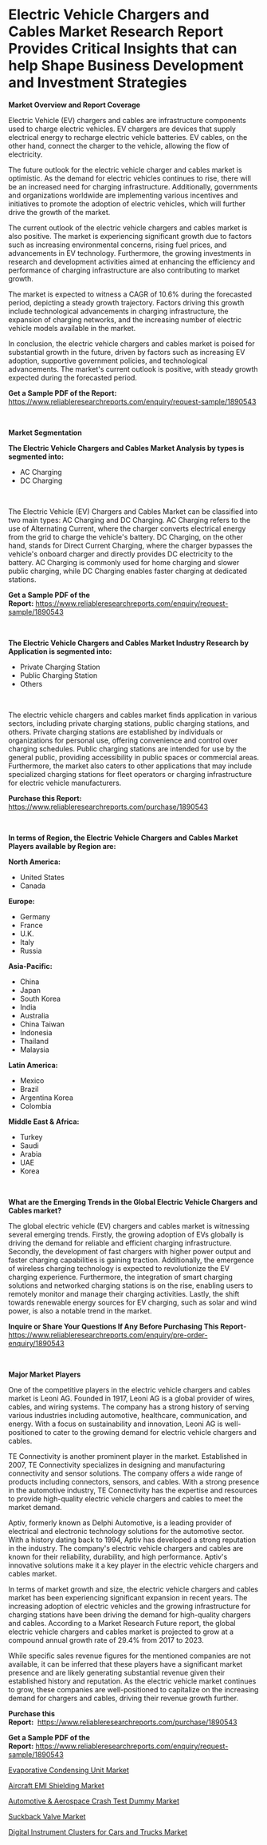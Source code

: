 <p><h1>Electric Vehicle Chargers and Cables Market Research Report Provides Critical Insights that can help Shape Business Development and Investment Strategies</h1></p><p><strong>Market Overview and Report Coverage</strong></p>
<p><p>Electric Vehicle (EV) chargers and cables are infrastructure components used to charge electric vehicles. EV chargers are devices that supply electrical energy to recharge electric vehicle batteries. EV cables, on the other hand, connect the charger to the vehicle, allowing the flow of electricity.</p><p>The future outlook for the electric vehicle charger and cables market is optimistic. As the demand for electric vehicles continues to rise, there will be an increased need for charging infrastructure. Additionally, governments and organizations worldwide are implementing various incentives and initiatives to promote the adoption of electric vehicles, which will further drive the growth of the market.</p><p>The current outlook of the electric vehicle chargers and cables market is also positive. The market is experiencing significant growth due to factors such as increasing environmental concerns, rising fuel prices, and advancements in EV technology. Furthermore, the growing investments in research and development activities aimed at enhancing the efficiency and performance of charging infrastructure are also contributing to market growth.</p><p>The market is expected to witness a CAGR of 10.6% during the forecasted period, depicting a steady growth trajectory. Factors driving this growth include technological advancements in charging infrastructure, the expansion of charging networks, and the increasing number of electric vehicle models available in the market.</p><p>In conclusion, the electric vehicle chargers and cables market is poised for substantial growth in the future, driven by factors such as increasing EV adoption, supportive government policies, and technological advancements. The market's current outlook is positive, with steady growth expected during the forecasted period.</p></p>
<p><strong>Get a Sample PDF of the Report:</strong> <a href="https://www.reliableresearchreports.com/enquiry/request-sample/1890543">https://www.reliableresearchreports.com/enquiry/request-sample/1890543</a></p>
<p>&nbsp;</p>
<p><strong>Market Segmentation</strong></p>
<p><strong>The Electric Vehicle Chargers and Cables Market Analysis by types is segmented into:</strong></p>
<p><ul><li>AC Charging</li><li>DC Charging</li></ul></p>
<p>&nbsp;</p>
<p><p>The Electric Vehicle (EV) Chargers and Cables Market can be classified into two main types: AC Charging and DC Charging. AC Charging refers to the use of Alternating Current, where the charger converts electrical energy from the grid to charge the vehicle's battery. DC Charging, on the other hand, stands for Direct Current Charging, where the charger bypasses the vehicle's onboard charger and directly provides DC electricity to the battery. AC Charging is commonly used for home charging and slower public charging, while DC Charging enables faster charging at dedicated stations.</p></p>
<p><strong>Get a Sample PDF of the Report:</strong>&nbsp;<a href="https://www.reliableresearchreports.com/enquiry/request-sample/1890543">https://www.reliableresearchreports.com/enquiry/request-sample/1890543</a></p>
<p>&nbsp;</p>
<p><strong>The Electric Vehicle Chargers and Cables Market Industry Research by Application is segmented into:</strong></p>
<p><ul><li>Private Charging Station</li><li>Public Charging Station</li><li>Others</li></ul></p>
<p>&nbsp;</p>
<p><p>The electric vehicle chargers and cables market finds application in various sectors, including private charging stations, public charging stations, and others. Private charging stations are established by individuals or organizations for personal use, offering convenience and control over charging schedules. Public charging stations are intended for use by the general public, providing accessibility in public spaces or commercial areas. Furthermore, the market also caters to other applications that may include specialized charging stations for fleet operators or charging infrastructure for electric vehicle manufacturers.</p></p>
<p><strong>Purchase this Report:</strong>&nbsp; <a href="https://www.reliableresearchreports.com/purchase/1890543">https://www.reliableresearchreports.com/purchase/1890543</a></p>
<p>&nbsp;</p>
<p><strong>In terms of Region, the Electric Vehicle Chargers and Cables Market Players available by Region are:</strong></p>
<p>
    <p> <strong> North America: </strong>
        <ul>
            <li>United States</li>
            <li>Canada</li>
        </ul>
        </p> 
    <p> <strong> Europe: </strong>
        <ul>
            <li>Germany</li>
            <li>France</li>
            <li>U.K.</li>
            <li>Italy</li>
            <li>Russia</li>
        </ul>
        </p> 
    <p> <strong> Asia-Pacific: </strong>
        <ul>
            <li>China</li>
            <li>Japan</li>
            <li>South Korea</li>
            <li>India</li>
            <li>Australia</li>
            <li>China Taiwan</li>
            <li>Indonesia</li>
            <li>Thailand</li>
            <li>Malaysia</li>
        </ul>
        </p> 
    <p> <strong> Latin America: </strong>
        <ul>
            <li>Mexico</li>
            <li>Brazil</li>
            <li>Argentina Korea</li>
            <li>Colombia</li>
        </ul>
        </p> 
    <p> <strong> Middle East & Africa: </strong>
        <ul>
            <li>Turkey</li>
            <li>Saudi</li>
            <li>Arabia</li>
            <li>UAE</li>
            <li>Korea</li>
        </ul>
    </p>
    </p>
<p>&nbsp;</p>
<p><strong>What are the Emerging Trends in the Global Electric Vehicle Chargers and Cables market?</strong></p>
<p><p>The global electric vehicle (EV) chargers and cables market is witnessing several emerging trends. Firstly, the growing adoption of EVs globally is driving the demand for reliable and efficient charging infrastructure. Secondly, the development of fast chargers with higher power output and faster charging capabilities is gaining traction. Additionally, the emergence of wireless charging technology is expected to revolutionize the EV charging experience. Furthermore, the integration of smart charging solutions and networked charging stations is on the rise, enabling users to remotely monitor and manage their charging activities. Lastly, the shift towards renewable energy sources for EV charging, such as solar and wind power, is also a notable trend in the market.</p></p>
<p><strong>Inquire or Share Your Questions If Any Before Purchasing This Report</strong>- <a href="https://www.reliableresearchreports.com/enquiry/pre-order-enquiry/1890543">https://www.reliableresearchreports.com/enquiry/pre-order-enquiry/1890543</a></p>
<p>&nbsp;</p>
<p><strong>Major Market Players</strong></p>
<p><p>One of the competitive players in the electric vehicle chargers and cables market is Leoni AG. Founded in 1917, Leoni AG is a global provider of wires, cables, and wiring systems. The company has a strong history of serving various industries including automotive, healthcare, communication, and energy. With a focus on sustainability and innovation, Leoni AG is well-positioned to cater to the growing demand for electric vehicle chargers and cables.</p><p>TE Connectivity is another prominent player in the market. Established in 2007, TE Connectivity specializes in designing and manufacturing connectivity and sensor solutions. The company offers a wide range of products including connectors, sensors, and cables. With a strong presence in the automotive industry, TE Connectivity has the expertise and resources to provide high-quality electric vehicle chargers and cables to meet the market demand.</p><p>Aptiv, formerly known as Delphi Automotive, is a leading provider of electrical and electronic technology solutions for the automotive sector. With a history dating back to 1994, Aptiv has developed a strong reputation in the industry. The company's electric vehicle chargers and cables are known for their reliability, durability, and high performance. Aptiv's innovative solutions make it a key player in the electric vehicle chargers and cables market.</p><p>In terms of market growth and size, the electric vehicle chargers and cables market has been experiencing significant expansion in recent years. The increasing adoption of electric vehicles and the growing infrastructure for charging stations have been driving the demand for high-quality chargers and cables. According to a Market Research Future report, the global electric vehicle chargers and cables market is projected to grow at a compound annual growth rate of 29.4% from 2017 to 2023.</p><p>While specific sales revenue figures for the mentioned companies are not available, it can be inferred that these players have a significant market presence and are likely generating substantial revenue given their established history and reputation. As the electric vehicle market continues to grow, these companies are well-positioned to capitalize on the increasing demand for chargers and cables, driving their revenue growth further.</p></p>
<p><strong>Purchase this Report:</strong>&nbsp;&nbsp;<a href="https://www.reliableresearchreports.com/purchase/1890543">https://www.reliableresearchreports.com/purchase/1890543</a></p>
<p></p>
<p><strong>Get a Sample PDF of the Report:</strong>&nbsp;<a href="https://www.reliableresearchreports.com/enquiry/request-sample/1890543">https://www.reliableresearchreports.com/enquiry/request-sample/1890543</a></p>
<p><p><a href="https://medium.com/@karinaokon2662/evaporative-condensing-unit-market-analysis-and-sze-forecasted-for-period-from-2023-to-2030-d1b3bfe15925">Evaporative Condensing Unit Market</a></p><p><a href="https://medium.com/@othaleffler644/aircraft-emi-shielding-market-size-and-market-trends-complete-industry-overview-2023-to-2030-382a16905ce0">Aircraft EMI Shielding Market</a></p><p><a href="https://github.com/RichRobinson5/Market-Research-Report-List-2/blob/main/automotive-aerospace-crash-test-dummy-market.md">Automotive & Aerospace Crash Test Dummy Market</a></p><p><a href="https://www.linkedin.com/pulse/suckback-valve-market-share-amp-new-trends-analysis-report-jfove/">Suckback Valve Market</a></p><p><a href="https://github.com/RoccoManning/Market-Research-Report-List-2/blob/main/digital-instrument-clusters-for-cars-and-trucks-market.md">Digital Instrument Clusters for Cars and Trucks Market</a></p></p>